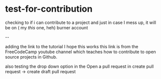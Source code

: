 # test-for-contribution

checking to if i can contribute to a project and just in case I mess up, it will be on ( my *this* one, heh) burner account

--

adding the link to the tutorial I hope this works
this link is from the FreeCodeCamp youtube channel which teaches how to contribute to open source projects in Github.

also testing the drop down option in the Open a pull request in create pull request -> create draft pull request

